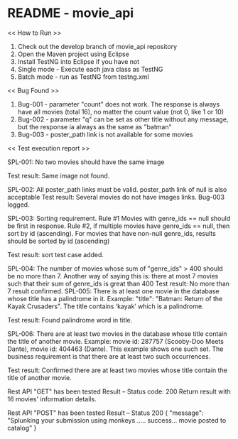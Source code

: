 # README - movie_api

<< How to Run >>
1. Check out the develop branch of movie_api repository
2. Open the Maven project using Eclipse
3. Install TestNG into Eclipse if you have not
4. Single mode - Execute each java class as TestNG
5. Batch mode - run as TestNG from testng.xml


<< Bug Found >>
1. Bug-001 - parameter "count" does not work. The response is always have all movies (total 16),
   no matter the count value (not 0, like 1 or 10)
2. Bug-002 - parameter "q" can be set as other title without any message, but the response ia always as the same as "batman"
3. Bug-003 - poster_path link is not available for some movies



<< Test execution report >>

SPL-001: No two movies should have the same image 

Test result: Same image not found. 

SPL-002: All poster_path links must be valid. poster_path link of null is also acceptable
Test result: Several movies do not have images links. Bug-003 logged.

SPL-003: Sorting requirement. Rule #1 Movies with genre_ids == null should be first in response. Rule #2, if multiple movies have genre_ids == null, then sort by id (ascending). For movies that have non-null genre_ids, results should be sorted by id (ascending)

Test result: sort test case added.

SPL-004: The number of movies whose sum of "genre_ids" > 400 should be no more than 7. Another way of saying this is: there at most 7 movies such that their sum of genre_ids is great than 400
Test result: No more than 7 result confirmed.
SPL-005: There is at least one movie in the database whose title has a palindrome in it. 
Example: "title": "Batman: Return of the Kayak Crusaders". The title contains ‘kayak’ which is a palindrome.

Test result: Found palindrome word in title.

SPL-006: There are at least two movies in the database whose title contain the title of another movie. Example: movie id: 287757 (Scooby-Doo Meets Dante), movie id: 404463 (Dante). This example shows one such set. The business requirement is that there are at least two such occurrences. 

Test result: Confirmed there are at least two movies whose title contain the title of another movie.


Rest API "GET" has been tested
Result – Status code: 200
Return result with 16 movies' information details.

Rest API "POST" has been tested
Result – Status 200
{ "message": "Splunking your submission using monkeys ..... success... movie posted to catalog" }
